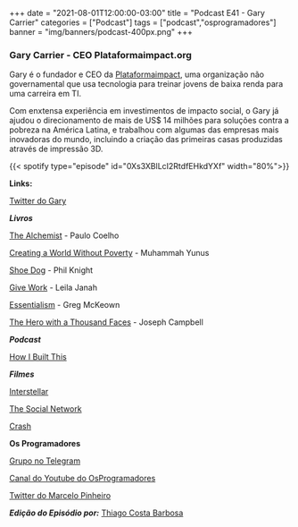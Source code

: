 +++
date = "2021-08-01T12:00:00-03:00"
title = "Podcast E41 - Gary Carrier"
categories = ["Podcast"]
tags = ["podcast","osprogramadores"]
banner = "img/banners/podcast-400px.png"
+++

### Gary Carrier - CEO Plataformaimpact.org

Gary é o fundador e CEO da [Plataformaimpact](https://plataformaimpact.org/pt/), uma organização não governamental que usa tecnologia para treinar jovens de baixa renda para uma carreira em TI.

Com enxtensa experiência em investimentos de impacto social, o Gary já ajudou o direcionamento de mais de US$ 14 milhões para soluções contra a pobreza na América Latina, e trabalhou com algumas das empresas mais inovadoras do mundo, incluindo a criação das primeiras casas produzidas através de impressão 3D.


{{< spotify type="episode" id="0Xs3XBlLcI2RtdfEHkdYXf" width="80%">}}


**Links:**

[Twitter do Gary](https://twitter.com/garcarez)

***Livros***

[The Alchemist](https://www.goodreads.com/book/show/18144590-the-alchemist?ac=1&from_search=true&qid=rM315Oi7LK&rank=1) - Paulo Coelho

[Creating a World Without Poverty](https://www.goodreads.com/book/show/247204.Creating_a_World_Without_Poverty?from_search=true&from_srp=true&qid=vWqLvGlPE2&rank=1) - Muhammah Yunus

[Shoe Dog](https://www.goodreads.com/book/show/27220736-shoe-dog?ac=1&from_search=true&qid=ENYLfjSfL5&rank=1) - Phil Knight

[Give Work](https://www.goodreads.com/book/show/34427198-give-work?ac=1&from_search=true&qid=AAJrVvsJDQ&rank=1) - Leila Janah

[Essentialism](https://www.goodreads.com/book/show/18077875-essentialism?ac=1&from_search=true&qid=N3XvJdK2Ct&rank=1) - Greg McKeown

[The Hero with a Thousand Faces](https://www.goodreads.com/book/show/588138.The_Hero_With_a_Thousand_Faces?from_search=true&from_srp=true&qid=BKMDPH9TiB&rank=1) - Joseph Campbell

***Podcast***

[How I Built This](https://www.npr.org/podcasts/510313/how-i-built-this)

***Filmes***

[Interstellar](https://en.wikipedia.org/wiki/Interstellar_(film))

[The Social Network](https://en.wikipedia.org/wiki/The_Social_Network)

[Crash](https://pt.wikipedia.org/wiki/Crash_(2004))


**Os Programadores**

[Grupo no Telegram](https://t.me/osprogramadores)

[Canal do Youtube do OsProgramadores](https://www.youtube.com/channel/UCt_YNYGl6K5yNXlXEQDdwWg?view_as=subscriber)

[Twitter do Marcelo Pinheiro](https://twitter.com/mpinheir)

***Edição do Episódio por:*** [Thiago Costa Barbosa](https://www.linkedin.com/in/ThiagoCostaBarbosa/)
